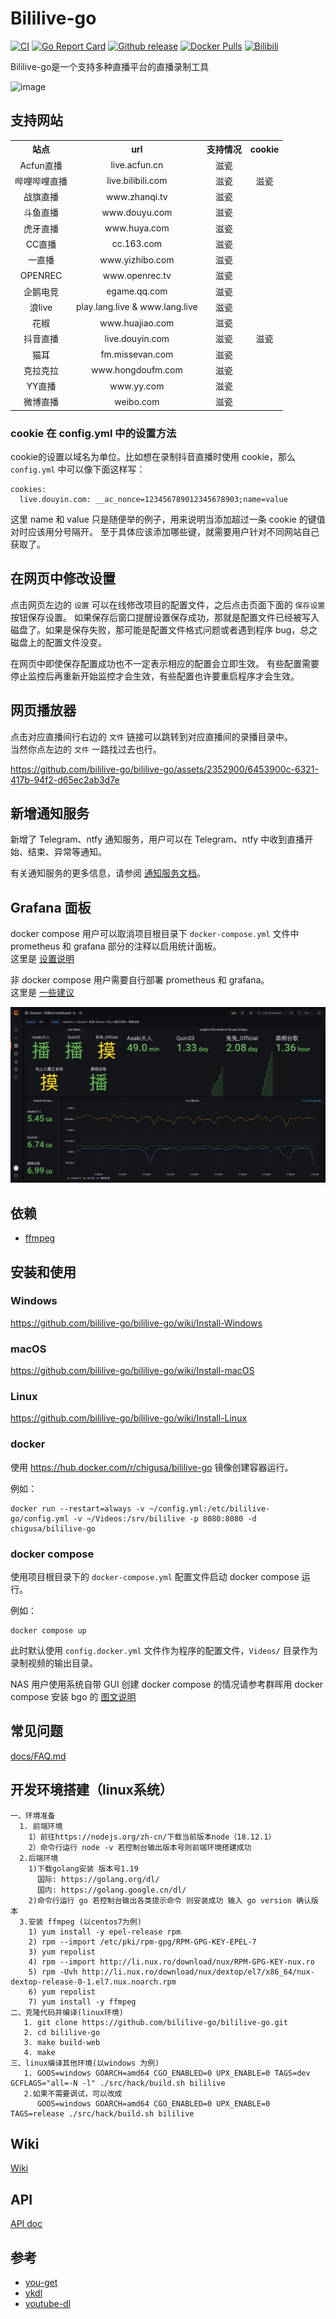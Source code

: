 # Bililive-go
[![CI](https://github.com/bililive-go/bililive-go/actions/workflows/tests.yaml/badge.svg?branch=master)](https://github.com/bililive-go/bililive-go/actions/workflows/tests.yaml)
[![Go Report Card](https://goreportcard.com/badge/github.com/bililive-go/bililive-go)](https://goreportcard.com/report/github.com/bililive-go/bililive-go)
[![Github release](https://img.shields.io/github/release/bililive-go/bililive-go.svg)](https://github.com/bililive-go/bililive-go/releases/latest)
[![Docker Pulls](https://img.shields.io/docker/pulls/chigusa/bililive-go.svg)](https://hub.docker.com/r/chigusa/bililive-go/)
[![Bilibili](https://img.shields.io/badge/%E5%93%94%E5%93%A9%E5%93%94%E5%93%A9-%E6%9C%AA%E6%9D%A5%E7%A7%91%E6%8A%80%E7%8E%8B%E8%80%81%E8%8F%8A%E5%BD%95%E6%92%AD%E7%BB%84-ebb8d0.svg)](https://space.bilibili.com/18578203/)

Bililive-go是一个支持多种直播平台的直播录制工具   

![image](docs/screenshot.webp)

## 支持网站

<table>
    <tr align="center">
        <th>站点</th>
        <th>url</th>
        <th>支持情况</th>
        <th>cookie</th>
    </tr>
    <tr align="center">
        <td>Acfun直播</td>
        <td>live.acfun.cn</td>
        <td>滋瓷</td>
        <td></td>
    </tr>
    <tr align="center">
        <td>哔哩哔哩直播</td>
        <td>live.bilibili.com</td>
        <td>滋瓷</td>
        <td>滋瓷</td>
    </tr>
    <tr align="center">
        <td>战旗直播</td>
        <td>www.zhanqi.tv</td>
        <td>滋瓷</td>
        <td></td>
    </tr>
    <tr align="center">
        <td>斗鱼直播</td>
        <td>www.douyu.com</td>
        <td>滋瓷</td>
        <td></td>
    </tr>
    <tr align="center">
        <td>虎牙直播</td>
        <td>www.huya.com</td>
        <td>滋瓷</td>
        <td></td>
    </tr>
    <tr align="center">
        <td>CC直播</td>
        <td>cc.163.com</td>
        <td>滋瓷</td>
        <td></td>
    </tr>
    <tr align="center">
        <td>一直播</td>
        <td>www.yizhibo.com</td>
        <td>滋瓷</td>
        <td></td>
    </tr>
    <tr align="center">
        <td>OPENREC</td>
        <td>www.openrec.tv</td>
        <td>滋瓷</td>
        <td></td>
    </tr>
    <tr align="center">
        <td>企鹅电竞</td>
        <td>egame.qq.com</td>
        <td>滋瓷</td>
        <td></td>
    </tr>
    <tr align="center">
        <td>浪live</td>
        <td>play.lang.live & www.lang.live</td>
        <td>滋瓷</td>
        <td></td>
    </tr>
    <tr align="center">
        <td>花椒</td>
        <td>www.huajiao.com</td>
        <td>滋瓷</td>
        <td></td>
    </tr>
    <tr align="center">
        <td>抖音直播</td>
        <td>live.douyin.com</td>
        <td>滋瓷</td>
        <td>滋瓷</td>
    </tr>
    <tr align="center">
        <td>猫耳</td>
        <td>fm.missevan.com</td>
        <td>滋瓷</td>
        <td></td>
    </tr>
    <tr align="center">
        <td>克拉克拉</td>
        <td>www.hongdoufm.com</td>
        <td>滋瓷</td>
        <td></td>
    </tr>
    <tr align="center">
        <td>YY直播</td>
        <td>www.yy.com</td>
        <td>滋瓷</td>
        <td></td>
    </tr>
    <tr align="center">
        <td>微博直播</td>
        <td>weibo.com</td>
        <td>滋瓷</td>
        <td></td>
    </tr>
</table>

### cookie 在 config.yml 中的设置方法

cookie的设置以域名为单位。比如想在录制抖音直播时使用 cookie，那么 `config.yml` 中可以像下面这样写：
```
cookies:
  live.douyin.com: __ac_nonce=123456789012345678903;name=value
```
这里 name 和 value 只是随便举的例子，用来说明当添加超过一条 cookie 的键值对时应该用分号隔开。
至于具体应该添加哪些键，就需要用户针对不同网站自己获取了。

## 在网页中修改设置

点击网页左边的 `设置` 可以在线修改项目的配置文件，之后点击页面下面的 `保存设置` 按钮保存设置。
如果保存后窗口提醒设置保存成功，那就是配置文件已经被写入磁盘了。如果是保存失败，那可能是配置文件格式问题或者遇到程序 bug，总之磁盘上的配置文件没变。

在网页中即使保存配置成功也不一定表示相应的配置会立即生效。
有些配置需要停止监控后再重新开始监控才会生效，有些配置也许要重启程序才会生效。

## 网页播放器

点击对应直播间行右边的 `文件` 链接可以跳转到对应直播间的录播目录中。  
当然你点左边的 `文件` 一路找过去也行。

https://github.com/bililive-go/bililive-go/assets/2352900/6453900c-6321-417b-94f2-d65ec2ab3d7e

## 新增通知服务

新增了 Telegram、ntfy 通知服务，用户可以在 Telegram、ntfy 中收到直播开始、结束、异常等通知。

有关通知服务的更多信息，请参阅 [通知服务文档](docs/notify.md)。


## Grafana 面板

docker compose 用户可以取消项目根目录下 `docker-compose.yml` 文件中 prometheus 和 grafana 部分的注释以启用统计面板。  
这里是 [设置说明](docs/grafana.md)

非 docker compose 用户需要自行部署 prometheus 和 grafana。  
这里是 [一些建议](docs/grafana.md#%E6%89%8B%E5%8A%A8%E5%AE%89%E8%A3%85%E7%AC%94%E8%AE%B0)

![image](https://github.com/bililive-go/bililive-go/raw/master/docs/dashboard.webp)


## 依赖
* [ffmpeg](https://ffmpeg.org/)

## 安装和使用

### Windows
https://github.com/bililive-go/bililive-go/wiki/Install-Windows

### macOS
https://github.com/bililive-go/bililive-go/wiki/Install-macOS

### Linux
https://github.com/bililive-go/bililive-go/wiki/Install-Linux

### docker

使用 https://hub.docker.com/r/chigusa/bililive-go 镜像创建容器运行。

例如：
```
docker run --restart=always -v ~/config.yml:/etc/bililive-go/config.yml -v ~/Videos:/srv/bililive -p 8080:8080 -d chigusa/bililive-go
```

### docker compose

使用项目根目录下的 `docker-compose.yml` 配置文件启动 docker compose 运行。

例如：
```
docker compose up
```
此时默认使用 `config.docker.yml` 文件作为程序的配置文件，`Videos/` 目录作为录制视频的输出目录。

NAS 用户使用系统自带 GUI 创建 docker compose 的情况请参考群晖用 docker compose 安装 bgo 的 [图文说明](./docs/Synology-related.md#如何用-docker-compose-安装-bgo)

## 常见问题
[docs/FAQ.md](docs/FAQ.md)

## 开发环境搭建（linux系统）
```
一、环境准备
  1. 前端环境
    1）前往https://nodejs.org/zh-cn/下载当前版本node（18.12.1）
    2）命令行运行 node -v 若控制台输出版本号则前端环境搭建成功
  2.后端环境
    1)下载golang安装 版本号1.19
      国际: https://golang.org/dl/
      国内: https://golang.google.cn/dl/
    2)命令行运行 go 若控制台输出各类提示命令 则安装成功 输入 go version 确认版本
  3.安装 ffmpeg (以centos7为例)
    1) yum install -y epel-release rpm
    2) rpm --import /etc/pki/rpm-gpg/RPM-GPG-KEY-EPEL-7
    3) yum repolist
    4) rpm --import http://li.nux.ro/download/nux/RPM-GPG-KEY-nux.ro
    5) rpm -Uvh http://li.nux.ro/download/nux/dextop/el7/x86_64/nux-dextop-release-0-1.el7.nux.noarch.rpm
    6) yum repolist
    7) yum install -y ffmpeg
二、克隆代码并编译(linux环境)    
   1. git clone https://github.com/bililive-go/bililive-go.git
   2. cd bililive-go
   3. make build-web
   4. make 
三、linux编译其他环境(以windows 为例)
   1. GOOS=windows GOARCH=amd64 CGO_ENABLED=0 UPX_ENABLE=0 TAGS=dev GCFLAGS="all=-N -l" ./src/hack/build.sh bililive
   2.如果不需要调试，可以改成
      GOOS=windows GOARCH=amd64 CGO_ENABLED=0 UPX_ENABLE=0 TAGS=release ./src/hack/build.sh bililive
```

## Wiki
[Wiki](https://github.com/bililive-go/bililive-go/wiki)

## API
[API doc](https://github.com/bililive-go/bililive-go/blob/master/docs/API.md)

## 参考
- [you-get](https://github.com/soimort/you-get)
- [ykdl](https://github.com/zhangn1985/ykdl)
- [youtube-dl](https://github.com/ytdl-org/youtube-dl)
